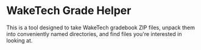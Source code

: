 # WakeTech Grade Helper
This is a tool designed to take WakeTech gradebook ZIP files, unpack them into conveniently named directories, and find files you're interested in looking at.